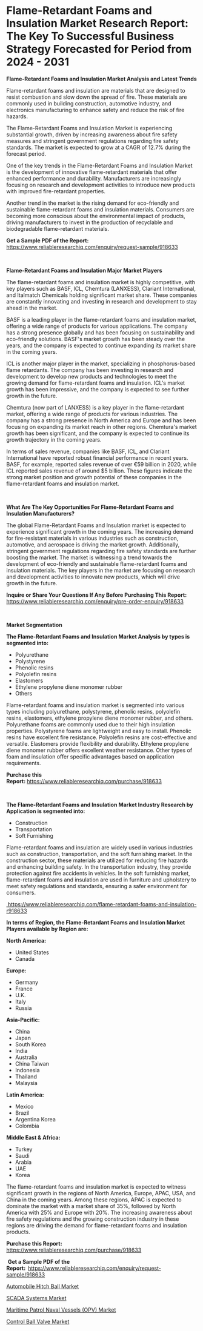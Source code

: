 <p><h1>Flame-Retardant Foams and Insulation Market Research Report: The Key To Successful Business Strategy Forecasted for Period from 2024 - 2031</h1></p><p><strong>Flame-Retardant Foams and Insulation Market Analysis and Latest Trends</strong></p>
<p><p>Flame-retardant foams and insulation are materials that are designed to resist combustion and slow down the spread of fire. These materials are commonly used in building construction, automotive industry, and electronics manufacturing to enhance safety and reduce the risk of fire hazards.</p><p>The Flame-Retardant Foams and Insulation Market is experiencing substantial growth, driven by increasing awareness about fire safety measures and stringent government regulations regarding fire safety standards. The market is expected to grow at a CAGR of 12.7% during the forecast period.</p><p>One of the key trends in the Flame-Retardant Foams and Insulation Market is the development of innovative flame-retardant materials that offer enhanced performance and durability. Manufacturers are increasingly focusing on research and development activities to introduce new products with improved fire-retardant properties.</p><p>Another trend in the market is the rising demand for eco-friendly and sustainable flame-retardant foams and insulation materials. Consumers are becoming more conscious about the environmental impact of products, driving manufacturers to invest in the production of recyclable and biodegradable flame-retardant materials.</p></p>
<p><strong>Get a Sample PDF of the Report:&nbsp;</strong> <a href="https://www.reliableresearchiq.com/enquiry/request-sample/918633">https://www.reliableresearchiq.com/enquiry/request-sample/918633</a></p>
<p>&nbsp;</p>
<p><strong>Flame-Retardant Foams and Insulation Major Market Players</strong></p>
<p><p>The flame-retardant foams and insulation market is highly competitive, with key players such as BASF, ICL, Chemtura (LANXESS), Clariant International, and Italmatch Chemicals holding significant market share. These companies are constantly innovating and investing in research and development to stay ahead in the market.</p><p>BASF is a leading player in the flame-retardant foams and insulation market, offering a wide range of products for various applications. The company has a strong presence globally and has been focusing on sustainability and eco-friendly solutions. BASF's market growth has been steady over the years, and the company is expected to continue expanding its market share in the coming years.</p><p>ICL is another major player in the market, specializing in phosphorus-based flame retardants. The company has been investing in research and development to develop new products and technologies to meet the growing demand for flame-retardant foams and insulation. ICL's market growth has been impressive, and the company is expected to see further growth in the future.</p><p>Chemtura (now part of LANXESS) is a key player in the flame-retardant market, offering a wide range of products for various industries. The company has a strong presence in North America and Europe and has been focusing on expanding its market reach in other regions. Chemtura's market growth has been significant, and the company is expected to continue its growth trajectory in the coming years.</p><p>In terms of sales revenue, companies like BASF, ICL, and Clariant International have reported robust financial performance in recent years. BASF, for example, reported sales revenue of over €59 billion in 2020, while ICL reported sales revenue of around $5 billion. These figures indicate the strong market position and growth potential of these companies in the flame-retardant foams and insulation market.</p></p>
<p>&nbsp;</p>
<p><strong>What Are The Key Opportunities For Flame-Retardant Foams and Insulation Manufacturers?</strong></p>
<p><p>The global Flame-Retardant Foams and Insulation market is expected to experience significant growth in the coming years. The increasing demand for fire-resistant materials in various industries such as construction, automotive, and aerospace is driving the market growth. Additionally, stringent government regulations regarding fire safety standards are further boosting the market. The market is witnessing a trend towards the development of eco-friendly and sustainable flame-retardant foams and insulation materials. The key players in the market are focusing on research and development activities to innovate new products, which will drive growth in the future.</p></p>
<p><strong>Inquire or Share Your Questions If Any Before Purchasing This Report:</strong> <a href="https://www.reliableresearchiq.com/enquiry/pre-order-enquiry/918633">https://www.reliableresearchiq.com/enquiry/pre-order-enquiry/918633</a></p>
<p>&nbsp;</p>
<p><strong>Market Segmentation</strong></p>
<p><strong>The Flame-Retardant Foams and Insulation Market Analysis by types is segmented into:</strong></p>
<p><ul><li>Polyurethane</li><li>Polystyrene</li><li>Phenolic resins</li><li>Polyolefin resins</li><li>Elastomers</li><li>Ethylene propylene diene monomer rubber</li><li>Others</li></ul></p>
<p><p>Flame-retardant foams and insulation market is segmented into various types including polyurethane, polystyrene, phenolic resins, polyolefin resins, elastomers, ethylene propylene diene monomer rubber, and others. Polyurethane foams are commonly used due to their high insulation properties. Polystyrene foams are lightweight and easy to install. Phenolic resins have excellent fire resistance. Polyolefin resins are cost-effective and versatile. Elastomers provide flexibility and durability. Ethylene propylene diene monomer rubber offers excellent weather resistance. Other types of foam and insulation offer specific advantages based on application requirements.</p></p>
<p><strong>Purchase this Report:&nbsp;</strong><a href="https://www.reliableresearchiq.com/purchase/918633">https://www.reliableresearchiq.com/purchase/918633</a></p>
<p>&nbsp;</p>
<p><strong>The Flame-Retardant Foams and Insulation Market Industry Research by Application is segmented into:</strong></p>
<p><ul><li>Construction</li><li>Transportation</li><li>Soft Furnishing</li></ul></p>
<p><p>Flame-retardant foams and insulation are widely used in various industries such as construction, transportation, and the soft furnishing market. In the construction sector, these materials are utilized for reducing fire hazards and enhancing building safety. In the transportation industry, they provide protection against fire accidents in vehicles. In the soft furnishing market, flame-retardant foams and insulation are used in furniture and upholstery to meet safety regulations and standards, ensuring a safer environment for consumers.</p></p>
<p><a href="https://www.reliableresearchiq.com/flame-retardant-foams-and-insulation-r918633">&nbsp;https://www.reliableresearchiq.com/flame-retardant-foams-and-insulation-r918633</a></p>
<p><strong>In terms of Region, the Flame-Retardant Foams and Insulation Market Players available by Region are:</strong></p>
<p>
    <p> <strong> North America: </strong>
        <ul>
            <li>United States</li>
            <li>Canada</li>
        </ul>
        </p> 
    <p> <strong> Europe: </strong>
        <ul>
            <li>Germany</li>
            <li>France</li>
            <li>U.K.</li>
            <li>Italy</li>
            <li>Russia</li>
        </ul>
        </p> 
    <p> <strong> Asia-Pacific: </strong>
        <ul>
            <li>China</li>
            <li>Japan</li>
            <li>South Korea</li>
            <li>India</li>
            <li>Australia</li>
            <li>China Taiwan</li>
            <li>Indonesia</li>
            <li>Thailand</li>
            <li>Malaysia</li>
        </ul>
        </p> 
    <p> <strong> Latin America: </strong>
        <ul>
            <li>Mexico</li>
            <li>Brazil</li>
            <li>Argentina Korea</li>
            <li>Colombia</li>
        </ul>
        </p> 
    <p> <strong> Middle East & Africa: </strong>
        <ul>
            <li>Turkey</li>
            <li>Saudi</li>
            <li>Arabia</li>
            <li>UAE</li>
            <li>Korea</li>
        </ul>
    </p>
    </p>
<p><p>The flame-retardant foams and insulation market is expected to witness significant growth in the regions of North America, Europe, APAC, USA, and China in the coming years. Among these regions, APAC is expected to dominate the market with a market share of 35%, followed by North America with 25% and Europe with 20%. The increasing awareness about fire safety regulations and the growing construction industry in these regions are driving the demand for flame-retardant foams and insulation products.</p></p>
<p><strong>Purchase this Report: </strong><a href="https://www.reliableresearchiq.com/purchase/918633">https://www.reliableresearchiq.com/purchase/918633</a></p>
<p>&nbsp;<strong>Get a Sample PDF of the Report:&nbsp;&nbsp;</strong><a href="https://www.reliableresearchiq.com/enquiry/request-sample/918633">https://www.reliableresearchiq.com/enquiry/request-sample/918633</a></p>
<p><strong></strong></p>
<p><p><a href="https://medium.com/@neilrogers69/global-automobile-hitch-ball-market-status-2024-2031-and-forecast-by-region-product-end-a2b72941e66e">Automobile Hitch Ball Market</a></p><p><a href="https://github.com/mqlmqing52/Market-Research-Report-List-1/blob/main/scada-systems-market.md">SCADA Systems Market</a></p><p><a href="https://medium.com/@sallyselcenk46/navigating-the-global-maritime-patrol-naval-vessels-opv-market-landscape-trends-forecasts-and-3068c564afc7">Maritime Patrol Naval Vessels (OPV) Market</a></p><p><a href="https://github.com/Jeralderzog65756e/Market-Research-Report-List-1/blob/main/control-ball-valve-market.md">Control Ball Valve Market</a></p></p>